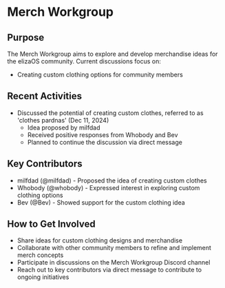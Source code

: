 # Merch Workgroup

## Purpose
The Merch Workgroup aims to explore and develop merchandise ideas for the elizaOS community. Current discussions focus on:
- Creating custom clothing options for community members

## Recent Activities
- Discussed the potential of creating custom clothes, referred to as 'clothes pardnas' (Dec 11, 2024)
  - Idea proposed by milfdad
  - Received positive responses from Whobody and Bev
  - Planned to continue the discussion via direct message

## Key Contributors
- milfdad (@milfdad) - Proposed the idea of creating custom clothes
- Whobody (@whobody) - Expressed interest in exploring custom clothing options
- Bev (@Bev) - Showed support for the custom clothing idea

## How to Get Involved
- Share ideas for custom clothing designs and merchandise
- Collaborate with other community members to refine and implement merch concepts
- Participate in discussions on the Merch Workgroup Discord channel
- Reach out to key contributors via direct message to contribute to ongoing initiatives
